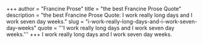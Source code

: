 +++
author = "Francine Prose"
title = "the best Francine Prose Quote"
description = "the best Francine Prose Quote: I work really long days and I work seven day weeks."
slug = "i-work-really-long-days-and-i-work-seven-day-weeks"
quote = '''I work really long days and I work seven day weeks.'''
+++
I work really long days and I work seven day weeks.
